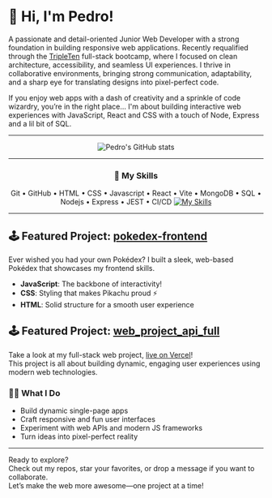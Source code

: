 # 👋 Hi, I'm Pedro!

A passionate and detail-oriented Junior Web Developer with a strong foundation in building responsive web applications. Recently requalified through the [TripleTen](https://tripleten.com/) full-stack bootcamp, where I focused on clean architecture, accessibility, and seamless UI experiences. I thrive in collaborative environments, bringing strong communication, adaptability, and a sharp eye for translating designs into pixel-perfect code. 

If you enjoy web apps with a dash of creativity and a sprinkle of code wizardry, you’re in the right place... I'm about building interactive web experiences with JavaScript, React and CSS with a touch of Node, Express and a lil bit of SQL.

---

<p align="center">
  <img src="https://github-readme-stats.vercel.app/api?username=phendges7&show_icons=true&theme=merko&hide_rank=true" alt="Pedro's GitHub stats" />
</p>

---

<div align="center">
  <h3>🚀 My Skills</h3>
  Git • GitHub • HTML • CSS • Javascript • React • Vite • MongoDB • SQL • Nodejs • Express • JEST • CI/CD
  <a href="https://skillicons.dev">
    <img src="https://skillicons.dev/icons?i=github,html,css,js,react,vite,mongodb,nodejs,express,jest&theme=dark" alt="My Skills" />
  </a>
</div>

---

## 🕹️ Featured Project: [pokedex-frontend](https://github.com/phendges7/pokedex-frontend)

Ever wished you had your own Pokédex? I built a sleek, web-based Pokédex that showcases my frontend skills.  
- **JavaScript**: The backbone of interactivity!  
- **CSS**: Styling that makes Pikachu proud ⚡  
- **HTML**: Solid structure for a smooth user experience

## 🕹️ Featured Project: [web_project_api_full](https://github.com/phendges7/web_project_api_full)
Take a look at my full-stack web project, [live on Vercel](https://web-project-api-full-ochre.vercel.app)!  
This project is all about building dynamic, engaging user experiences using modern web technologies.

### 🧑‍💻 What I Do
- Build dynamic single-page apps
- Craft responsive and fun user interfaces
- Experiment with web APIs and modern JS frameworks
- Turn ideas into pixel-perfect reality

---

Ready to explore?  
Check out my repos, star your favorites, or drop a message if you want to collaborate.  
Let’s make the web more awesome—one project at a time!
